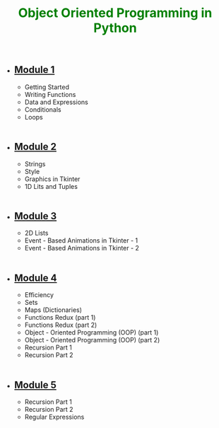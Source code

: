 <h1 style="color: green; text-align: center"><b>Object Oriented Programming in Python </b></h1>
<br>

<ul>
  <li><h2><a href="./Modules/Module1/README.md">Module 1 </a></h2>
    <ul>
      <li> Getting Started </li>
      <li> Writing Functions </li>
      <li> Data and Expressions </li>
      <li> Conditionals </li>
      <li> Loops </li>
    </ul> 
  </li>
  <br>
  <li><h2><a href="./Modules/Module2/README.md">Module 2 </a></h2>
    <ul>
      <li> Strings </li>
      <li> Style </li>
      <li> Graphics in Tkinter </li>
      <li> 1D Lits and Tuples </li>
    </ul> 
  </li>
  <br>
  <li><h2><a href="./Modules/Module3/README.md">Module 3 </a></h2>
    <ul>
      <li> 2D Lists </li>
      <li> Event - Based Animations in Tkinter - 1 </li>
      <li> Event - Based Animations in Tkinter - 2 </li>
    </ul> 
  </li>
  <br>
  <li><h2><a href="./Modules/Module4/README.md">Module 4 </a></h2>
    <ul>
      <li> Efficiency </li>
      <li> Sets </li>
      <li> Maps (Dictionaries) </li>
      <li> Functions Redux (part 1) </li>
      <li> Functions Redux (part 2) </li>
      <li> Object - Oriented Programming (OOP) (part 1) </li>
      <li> Object - Oriented Programming (OOP) (part 2) </li>
      <li> Recursion Part 1 </li>
      <li> Recursion Part 2 </li>
    </ul> 
  </li>
  <br>
  <li><h2><a href="./Modules/Module5/README.md"> Module 5 </a></h2>
    <ul>
      <li> Recursion Part 1 </li>
      <li> Recursion Part 2 </li>
      <li> Regular Expressions </li>
    </ul> 
  </li>
</ul>
